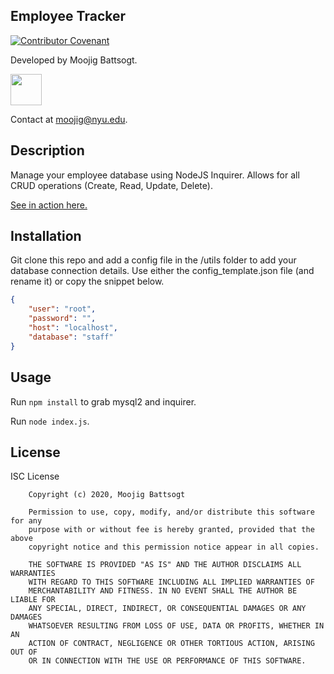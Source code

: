 
## Employee Tracker
[![Contributor Covenant](https://img.shields.io/badge/Contributor%20Covenant-v2.0%20adopted-ff69b4.svg)](https://www.contributor-covenant.org/version/2/0/code_of_conduct/) 

Developed by Moojig Battsogt. 

<img src='https://avatars1.githubusercontent.com/u/57543294?v=4' style='width: 50px'>

Contact at moojig@nyu.edu.

## Description 

Manage your employee database using NodeJS Inquirer. Allows for all CRUD operations (Create, Read, Update, Delete).

[See in action here.](https://youtu.be/5WCKEf5zA2g)

## Installation

Git clone this repo and add a config file in the /utils folder to add your database connection details. Use either the config_template.json file (and rename it) or copy the snippet below.
```json
{
    "user": "root",
    "password": "",
    "host": "localhost",
    "database": "staff"
}
```

## Usage 
Run `npm install` to grab mysql2 and inquirer.

Run `node index.js`.

## License

ISC License

        Copyright (c) 2020, Moojig Battsogt
        
        Permission to use, copy, modify, and/or distribute this software for any
        purpose with or without fee is hereby granted, provided that the above
        copyright notice and this permission notice appear in all copies.
        
        THE SOFTWARE IS PROVIDED "AS IS" AND THE AUTHOR DISCLAIMS ALL WARRANTIES
        WITH REGARD TO THIS SOFTWARE INCLUDING ALL IMPLIED WARRANTIES OF
        MERCHANTABILITY AND FITNESS. IN NO EVENT SHALL THE AUTHOR BE LIABLE FOR
        ANY SPECIAL, DIRECT, INDIRECT, OR CONSEQUENTIAL DAMAGES OR ANY DAMAGES
        WHATSOEVER RESULTING FROM LOSS OF USE, DATA OR PROFITS, WHETHER IN AN
        ACTION OF CONTRACT, NEGLIGENCE OR OTHER TORTIOUS ACTION, ARISING OUT OF
        OR IN CONNECTION WITH THE USE OR PERFORMANCE OF THIS SOFTWARE.
